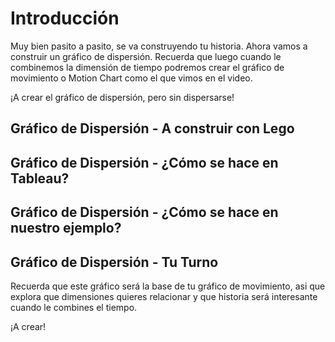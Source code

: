 ﻿# Introducción 
Muy bien pasito a pasito, se va construyendo tu historia. Ahora vamos a construir un gráfico de dispersión. Recuerda que luego cuando le combinemos la dimensión de tiempo podremos 
crear el gráfico de movimiento o Motion Chart como el que vimos en el video. 

¡A crear el gráfico de dispersión, pero sin dispersarse!

## Gráfico de Dispersión - A construir con Lego

## Gráfico de Dispersión - ¿Cómo se hace en Tableau?

## Gráfico de Dispersión - ¿Cómo se hace en nuestro ejemplo?

## Gráfico de Dispersión - Tu Turno 
Recuerda que este gráfico será la base de tu gráfico de movimiento, asi que explora que dimensiones quieres relacionar y que historia será interesante cuando le combines el tiempo. 

¡A crear!


